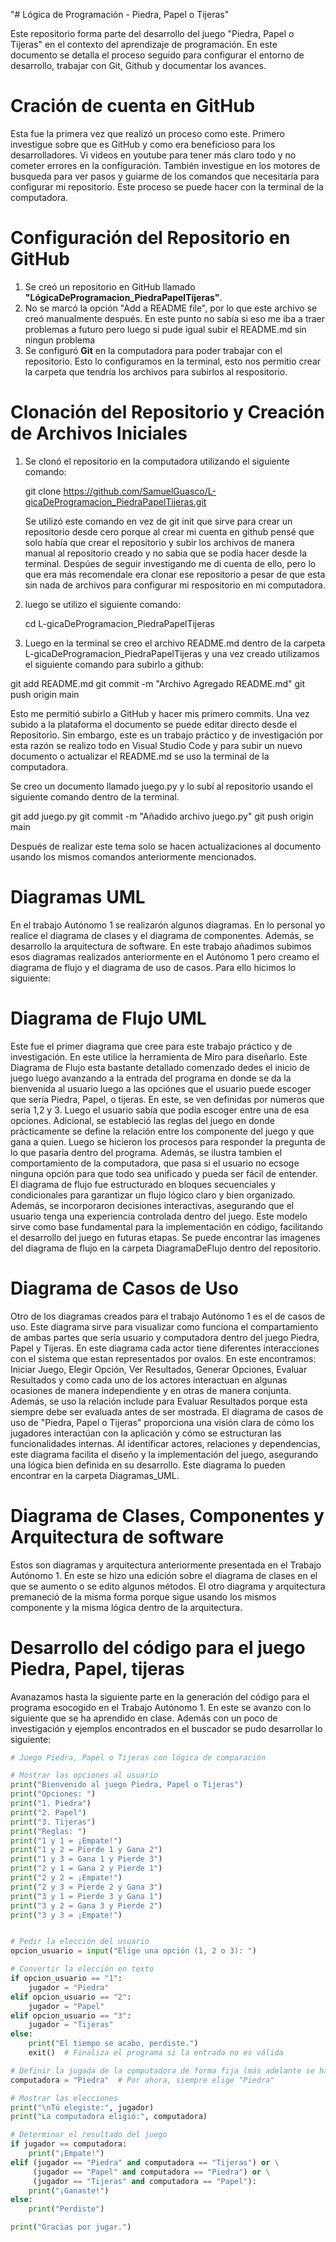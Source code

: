 "# Lógica de Programación - Piedra, Papel o Tijeras"

Este repositorio forma parte del desarrollo del juego "Piedra, Papel o Tijeras" en el contexto del aprendizaje de programación. En este documento se detalla el proceso seguido para configurar el entorno de desarrollo, trabajar con Git, Github y documentar los avances.

# Cración de cuenta en GitHub

Esta fue la primera vez que realizó un proceso como este. Primero investigue sobre que es GitHub y como era beneficioso para los desarrolladores. Vi videos en youtube para tener más claro todo y no cometer errores en la configuración. También investigue en los motores de busqueda para ver pasos y guiarme de los comandos que necesitaría para configurar mi repositorio. Este proceso se puede hacer con la terminal de la computadora.

# Configuración del Repositorio en GitHub

1. Se creó un repositorio en GitHub llamado **"LógicaDeProgramacion_PiedraPapelTijeras"**.
2. No se marcó la opción "Add a README file", por lo que este archivo se creó manualmente después. En este punto no sabía si eso me iba a traer problemas a futuro pero luego si pude igual subir el README.md sin ningun problema
3. Se configuró **Git** en la computadora para poder trabajar con el repositorio. Esto lo configuramos en la terminal, esto nos permitio crear la carpeta que tendría los archivos para subirlos al respositorio.


# Clonación del Repositorio y Creación de Archivos Iniciales

1. Se clonó el repositorio en la computadora utilizando el siguiente comando:

   git clone https://github.com/SamuelGuasco/L-gicaDeProgramacion_PiedraPapelTijeras.git

   Se utilizó este comando en vez de git init que sirve para crear un repositorio desde cero porque al crear mi cuenta en github pensé que solo había que crear el repositorio y subir los archivos de manera manual al repositorio creado y no sabia que se podía hacer desde la terminal. Despúes de seguir investigando me di cuenta de ello, pero lo que era más recomendale era clonar ese repositorio a pesar de que esta sin nada de archivos para configurar mi respositorio en mi computadora.
   
2. luego se utilizo el siguiente comando:

   cd L-gicaDeProgramacion_PiedraPapelTijeras


4. Luego en la terminal se creo el archivo README.md dentro de la carpeta L-gicaDeProgramacion_PiedraPapelTijeras y una vez creado utilizamos el siguiente comando para subirlo a github:

git add README.md
git commit -m "Archivo Agregado README.md"
git push origin main

Esto me permitió subirlo a GitHub y hacer mis primero commits. Una vez subido a la plataforma el documento se puede editar directo desde el Repositorio. Sin embargo, este es un trabajo práctico y de investigación por esta razón se realizo todo en Visual Studio Code y para subir un nuevo documento o actualizar el README.md se uso la terminal de la computadora. 

Se creo un documento llamado juego.py y lo subí al repositorio usando el siguiente comando dentro de la terminal. 

git add juego.py
git commit -m "Añadido archivo juego.py"
git push origin main

Después de realizar este tema solo se hacen actualizaciones al documento usando los mismos comandos anteriormente mencionados.

# Diagramas UML 

En el trabajo Autónomo 1 se realizarón algunos diagramas. En lo personal yo realice el diagrama de clases y el diagrama de componentes. Además, se desarrollo la arquitectura de software. En este trabajo añadimos subimos esos diagramas realizados anteriormente en el Autónomo 1 pero creamo el diagrama de flujo y el diagrama de uso de casos. Para ello hicimos lo siguiente:

# Diagrama de Flujo UML

Este fue el primer diagrama que cree para este trabajo práctico y de investigación. En este utilice la herramienta de Miro para diseñarlo. Este Diagrama de Flujo esta bastante detallado comenzado dedes el inicio de juego luego avanzando a la entrada del programa en donde se da la bienvenida al usuario
luego a las opciónes que el usuario puede escoger que sería Piedra, Papel, o tijeras. En este, se ven definidas por números que sería 1,2 y 3. Luego el usuario sabía que podía escoger entre una de esa opciones. Adicional, se estableció las reglas del juego en donde prácticamente se define la relación entre los componente del juego y que gana a quien.
Luego se hicieron los procesos para responder la pregunta de lo que pasaría dentro del programa. Además, se ilustra tambien el comportamiento de la computadora, que pasa si el usuario no ecsoge ninguna opción para que todo sea unificado y pueda ser fácil de entender. El diagrama de flujo fue estructurado en bloques secuenciales y condicionales para 
garantizar un flujo lógico claro y bien organizado. Además, se incorporaron decisiones interactivas, asegurando que el usuario tenga una experiencia controlada dentro del juego. Este modelo sirve como base fundamental para la implementación en código, facilitando el desarrollo del juego en futuras etapas. Se puede encontrar las imagenes del diagrama de flujo en la carpeta DiagramaDeFlujo dentro del repositorio.

# Diagrama de Casos de Uso

Otro de los diagramas creados para el trabajo Autónomo 1 es el de casos de uso. Este diagrama sirve para visualizar como funciona el compartamiento de ambas partes que sería usuario y computadora dentro del juego Piedra, Papel y Tijeras. En este diagrama
cada actor tiene diferentes interacciones con el sistema que estan representados por ovalos. En este encontramos: Iniciar Juego, Elegir Opción, Ver Resultados, Generar Opciones, Evaluar Resultados y como cada uno de los actores interactuan en algunas ocasiones de manera independiente y en otras de manera conjunta.
Además, se uso la relación include para Evaluar Resultados porque esta siempre debe ser evaluada antes de ser mostrada. El diagrama de casos de uso de "Piedra, Papel o Tijeras" proporciona una visión clara de cómo los jugadores interactúan con la aplicación y cómo se estructuran las funcionalidades internas. Al identificar actores, relaciones y dependencias, este diagrama facilita el diseño y la implementación del juego, asegurando una lógica bien definida en su desarrollo.
Este diagrama lo pueden encontrar en la carpeta Diagramas_UML.

# Diagrama de Clases, Componentes y Arquitectura de software

Estos son diagramas y arquitectura anteriormente presentada en el Trabajo Autónomo 1. En este se hizo una edición sobre el diagrama de clases en el que se aumento o se edito algunos métodos. El otro diagrama y arquitectura premaneció de la misma forma porque sigue usando los mismos componente y la misma lógica dentro de la arquitectura.


# Desarrollo del código para el juego Piedra, Papel, tijeras

Avanazamos hasta la siguiente parte en la generación del código para el programa esocogido en el Trabajo Autónomo 1. En este se avanzo con lo siguiente que se ha aprendido en clase. Además con un poco de investigación y ejemplos encontrados en el buscador se pudo desarrollar lo siguiente:


```python
# Juego Piedra, Papel o Tijeras con lógica de comparación

# Mostrar las opciones al usuario
print("Bienvenido al juego Piedra, Papel o Tijeras")
print("Opciones: ")
print("1. Piedra")
print("2. Papel")
print("3. Tijeras")
print("Reglas: ")
print("1 y 1 = ¡Empate!")
print("1 y 2 = Pierde 1 y Gana 2")
print("1 y 3 = Gana 1 y Pierde 3")
print("2 y 1 = Gana 2 y Pierde 1")
print("2 y 2 = ¡Empate!")
print("2 y 3 = Pierde 2 y Gana 3")
print("3 y 1 = Pierde 3 y Gana 1")
print("3 y 2 = Gana 3 y Pierde 2")
print("3 y 3 = ¡Empate!")


# Pedir la elección del usuario
opcion_usuario = input("Elige una opción (1, 2 o 3): ")

# Convertir la elección en texto
if opcion_usuario == "1":
    jugador = "Piedra"
elif opcion_usuario == "2":
    jugador = "Papel"
elif opcion_usuario == "3":
    jugador = "Tijeras"
else:
    print("El tiempo se acabo, perdiste.")
    exit()  # Finaliza el programa si la entrada no es válida

# Definir la jugada de la computadora de forma fija (más adelante se hará aleatoria)
computadora = "Piedra"  # Por ahora, siempre elige "Piedra"

# Mostrar las elecciones
print("\nTú elegiste:", jugador)
print("La computadora eligió:", computadora)

# Determinar el resultado del juego
if jugador == computadora:
    print("¡Empate!")
elif (jugador == "Piedra" and computadora == "Tijeras") or \
     (jugador == "Papel" and computadora == "Piedra") or \
     (jugador == "Tijeras" and computadora == "Papel"):
    print("¡Ganaste!")
else:
    print("Perdiste")

print("Gracias por jugar.")


